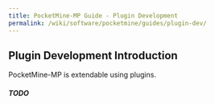 ```yaml
---
title: PocketMine-MP Guide - Plugin Development
permalink: /wiki/software/pocketmine/guides/plugin-dev/
---
```

## Plugin Development Introduction

PocketMine-MP is extendable using plugins.

##### TODO
